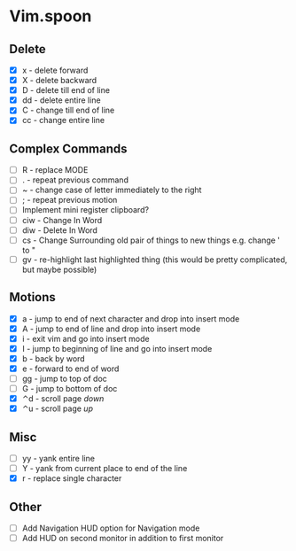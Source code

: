 # Vim.spoon

## Delete

- [x] x - delete forward
- [x] X - delete backward
- [x] D - delete till end of line
- [x] dd - delete entire line
- [x] C - change till end of line
- [x] cc - change entire line

## Complex Commands

- [ ] R - replace MODE
- [ ] . - repeat previous command
- [ ] ~ - change case of letter immediately to the right
- [ ] ; - repeat previous motion
- [ ] Implement mini register clipboard?
- [ ] ciw - Change In Word
- [ ] diw - Delete In Word
- [ ] cs<old><new> - Change Surrounding old pair of things to new things e.g. change ' to "
- [ ] gv - re-highlight last highlighted thing (this would be pretty complicated, but maybe possible)

## Motions

- [x] a - jump to end of next character and drop into insert mode
- [x] A - jump to end of line and drop into insert mode
- [x] i - exit vim and go into insert mode
- [x] I - jump to beginning of line and go into insert mode
- [x] b - back by word
- [x] e - forward to end of word
- [ ] gg - jump to top of doc
- [ ] G - jump to bottom of doc
- [x] ⌃d - scroll page _down_
- [x] ⌃u - scroll page _up_

## Misc

- [ ] yy - yank entire line
- [ ] Y - yank from current place to end of the line
- [x] r - replace single character

## Other

- [ ] Add Navigation HUD option for Navigation mode
- [ ] Add HUD on second monitor in addition to first monitor
